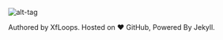 
![alt-tag](https://farm8.staticflickr.com/7062/26385542743_1c7e6b8d9e_o.png) 

  Authored by XfLoops.  Hosted on :hearts: GitHub,  Powered By Jekyll.

